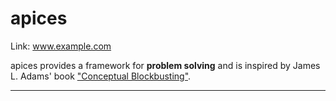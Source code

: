 # apices

Link: www.example.com

apices provides a framework for **problem solving** and is inspired by James L. Adams' book ["Conceptual Blockbusting"](https://www.amazon.com/Conceptual-Blockbusting-Guide-Better-Ideas/dp/0738205370). 

---

